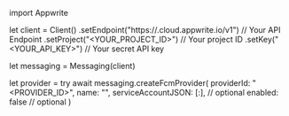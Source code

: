 import Appwrite

let client = Client()
    .setEndpoint("https://<REGION>.cloud.appwrite.io/v1") // Your API Endpoint
    .setProject("<YOUR_PROJECT_ID>") // Your project ID
    .setKey("<YOUR_API_KEY>") // Your secret API key

let messaging = Messaging(client)

let provider = try await messaging.createFcmProvider(
    providerId: "<PROVIDER_ID>",
    name: "<NAME>",
    serviceAccountJSON: [:], // optional
    enabled: false // optional
)

